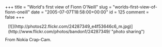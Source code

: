 +++
title = "World's first view of Fionn O'Neill"
slug = "worlds-first-view-of-fionn-oneill"
date = "2005-07-07T18:58:00+00:00"
id = 125
comment = false
+++

<div style="float: right; margin-left: 10px; margin-bottom: 10px;"> [![](http://photos22.flickr.com/24287349_e4f53646c6_m.jpg)](http://www.flickr.com/photos/bandon1/24287349/ "photo sharing")
<span style="margin-top: 0px;font-size:0;" >  [image010.jpg](http://www.flickr.com/photos/bandon1/24287349/) 
 Originally uploaded by [bandon1](http://www.flickr.com/people/bandon1/). </span></div>

From Nokia Crap-Cam.
